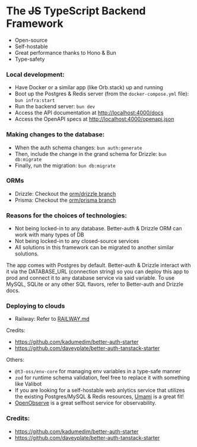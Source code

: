 # The ~~JS~~ TypeScript Backend Framework
- Open-source
- Self-hostable
- Great performance thanks to Hono & Bun
- Type-safety

### Local development:  
- Have Docker or a similar app (like Orb.stack) up and running
- Boot up the Postgres & Redis server (from the `docker-compose.yml` file): `bun infra:start`
- Run the backend server: `bun dev`
- Access the API documentation at [http://localhost:4000/docs](http://localhost:4000/docs)
- Access the OpenAPI specs at [http://localhost:4000/openapi.json](http://localhost:4000/openapi.json)

### Making changes to the database:  
- When the auth schema changes: `bun auth:generate`
- Then, include the change in the grand schema for Drizzle: `bun db:migrate`
- Finally, run the migration: `bun db:migrate`

### ORMs
- Drizzle: Checkout the [orm/drizzle branch](https://github.com/kien-ngo/js-backend/tree/orm/drizzle)
- Prisma: Checkout the [orm/prisma branch](https://github.com/kien-ngo/js-backend/tree/orm/drizzle)

### Reasons for the choices of technologies:
- Not being locked-in to any database. Better-auth & Drizzle ORM can work with many types of DB
- Not being locked-in to any closed-source services
- All solutions in this framework can be migrated to another similar solutions.

The app comes with Postgres by default. Better-auth & Drizzle interact with it via the DATABASE_URL (connection string) so you can deploy this app to prod and connect it to any database service via said variable. To use MySQL, SQLite or any other SQL flavors, refer to Better-auth and Drizzle docs.

### Deploying to clouds
- Railway: Refer to [RAILWAY.md](/deployments/RAILWAY.md)

Credits:  
- https://github.com/kadumedim/better-auth-starter
- https://github.com/daveyplate/better-auth-tanstack-starter

Others:  
- `@t3-oss/env-core` for managing env variables in a type-safe manner
- `zod` for runtime schema validation, feel free to replace it with something like Valibot
- If you are looking for a self-hostable web anlytics service that utilizes the existing Postgres/MySQL & Redis resources, [Umami](https://umami.is) is a great fit!
- [OpenObserve](https://openobserve.ai/) is a great selfhost service for observability.

### Credits:  
- https://github.com/kadumedim/better-auth-starter
- https://github.com/daveyplate/better-auth-tanstack-starter
